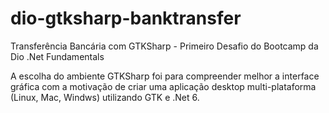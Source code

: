 # dio-gtksharp-banktransfer
Transferência Bancária com GTKSharp - Primeiro Desafio do Bootcamp da Dio .Net Fundamentals

A escolha do ambiente GTKSharp foi para compreender melhor a interface gráfica com a motivação de criar uma aplicação desktop multi-plataforma (Linux, Mac, Windws) utilizando GTK e .Net 6.
